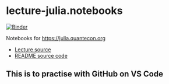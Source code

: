 # lecture-julia.notebooks

[![Binder](https://mybinder.org/badge_logo.svg)](https://mybinder.org/v2/gh/QuantEcon/lecture-julia.notebooks/main)

Notebooks for https://julia.quantecon.org

- [Lecture source](https://github.com/QuantEcon/lecture-julia.myst)
- [README source code](https://github.com/QuantEcon/lecture-julia.myst/blob/main/_notebook_repo/README.md) 

##  This is to practise with GitHub on VS Code
